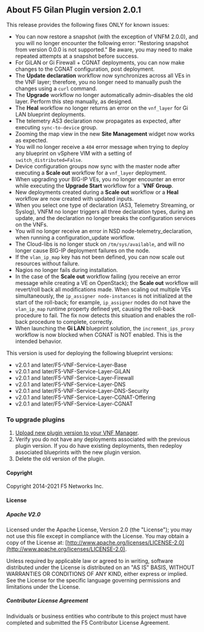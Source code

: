 
## About F5 Gilan Plugin version 2.0.1

This release provides the following fixes ONLY for known issues: 

* You can now restore a snapshot (with the exception of VNFM 2.0.0), and you will no longer encounter the following error: "Restoring snapshot from version 0.0.0 is not supported." Be aware, you may need to make repeated attempts at a snapshot before success.
* For GiLAN or Gi Firewall + CGNAT deployments, you can now make changes to the CGNAT configuration, post deployment.
* The **Update declaration** workflow now synchronizes across all VEs in the VNF layer; therefore, you no longer need to manually push the changes using a ``curl`` command.
* The **Upgrade** workflow no longer automatically admin-disables the old layer. Perform this step manually, as designed.
* The **Heal** workflow no longer returns an error on the ``vnf_layer`` for Gi LAN blueprint deployments.
* The telemetry AS3 declaration now propagates as expected, after executing ``sync-to-device`` group.
* Zooming the map view in the new **Site Management** widget now works as expected.
* You will no longer receive a ``404`` error message when trying to deploy any blueprint on vSphere VIM with a setting of ``switch_distributed=False``.
* Device configuration groups now sync with the master node after executing a **Scale out** workflow for a ``vnf_layer`` deployment.
* When upgrading your BIG-IP VEs, you no longer encounter an error while executing the **Upgrade Start** workflow for a **`VNF Group**.
* New deployments created during a **Scale out** workflow or a **Heal** workflow are now created with updated inputs.
* When you select one type of declaration (AS3, Telemetry Streaming, or Syslog), VNFM no longer triggers all three declaration types, during an update, and the declaration no longer breaks the configuration services on the VNFs.
* You will no longer receive an error in NSD node-telemetry_declaration, when running a configuration_update workflow.
* The Cloud-libs is no longer stuck on ``/tm/sys/available``, and will no longer cause BIG-IP deployment failures on the node.
* If the ``vlan_ip_map`` key has not been defined, you can now scale out resources without failure.
* Nagios no longer fails during installation.
* In the case of the **Scale out** workflow failing (you receive an error message while creating a VE on OpenStack); the **Scale out** workflow will revert/roll back all modifications made. When scaling out multiple VEs simultaneously, the ``ip_assigner node-instances`` is not initialized at the start of the roll-back; for example, ``ip_assigner`` nodes do not have the ``vlan_ip_map`` runtime property defined yet, causing the roll-back procedure to fail. The fix now detects this situation and enables the roll-back procedure to complete, correctly.
* When launching the **Gi LAN** blueprint solution, the ``increment_ips_proxy`` workflow is now blocked when CGNAT is NOT enabled. This is the intended behavior.
 
This version is used for deploying the following blueprint versions:

   - v2.0.1 and later/F5-VNF-Service-Layer-Base
   - v2.0.1 and later/F5-VNF-Service-Layer-GiLAN
   - v2.0.1 and later/F5-VNF-Service-Layer-Firewall
   - v2.0.1 and later/F5-VNF-Service-Layer-DNS
   - v2.0.1 and later/F5-VNF-Service-Layer-DNS-Security
   - v2.0.1 and later/F5-VNF-Service-Layer-CGNAT-Offering
   - v2.0.1 and later/F5-VNF-Service-Layer-CGNAT

### To upgrade plugins

1. [Upload new plugin version to your VNF Manager](https://github.com/F5Networks/f5-nfv-solutions/tree/master/supported/plugins#manually-upload-plugins-to-vnf-manager). 
2. Verify you do not have any deployments associated with the previous plugin version. If you do have existing deployments, 
then redeploy associated blueprints with the new plugin version.
3. Delete the old version of the plugin.

#### Copyright
Copyright 2014-2021 F5 Networks Inc.

#### License

##### Apache V2.0 
Licensed under the Apache License, Version 2.0 (the "License"); you may not use this file except in compliance with the License. You may obtain a copy of the License at: [http://www.apache.org/licenses/LICENSE-2.0](http://www.apache.org/licenses/LICENSE-2.0).

Unless required by applicable law or agreed to in writing, software distributed under the License is distributed on an "AS IS" BASIS, WITHOUT WARRANTIES OR CONDITIONS OF ANY KIND, either express or implied. See the License for the specific language governing permissions and limitations under the License.

##### Contributor License Agreement
Individuals or business entities who contribute to this project must have completed and submitted the F5 Contributor License Agreement.